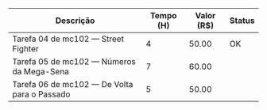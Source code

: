 | Descrição                                    | Tempo (H) | Valor (R$) | Status |
|----------------------------------------------|-----------|------------|--------|
| Tarefa 04 de mc102 — Street Fighter          |     4     |   50.00    |   OK   |
| Tarefa 05 de mc102 — Números da Mega-Sena    |     7     |   60.00    |        |
| Tarefa 06 de mc102 — De Volta para o Passado |     5     |   50.00    |        |